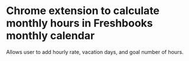 # Chrome extension to calculate monthly hours in Freshbooks monthly calendar

Allows user to add hourly rate, vacation days, and goal number of hours.
